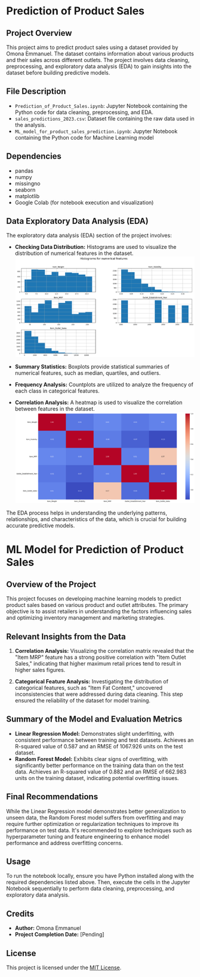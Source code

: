 # Prediction of Product Sales

## Project Overview

This project aims to predict product sales using a dataset provided by Omona Emmanuel. The dataset contains information about various products and their sales across different outlets. The project involves data cleaning, preprocessing, and exploratory data analysis (EDA) to gain insights into the dataset before building predictive models.

## File Description

- `Prediction_of_Product_Sales.ipynb`: Jupyter Notebook containing the Python code for data cleaning, preprocessing, and EDA.
- `sales_predictions_2023.csv`: Dataset file containing the raw data used in the analysis.
- `ML_model_for_product_sales_prediction.ipynb`: Jupyter Notebook containing the Python code for Machine Learning model

## Dependencies

- pandas
- numpy
- missingno
- seaborn
- matplotlib
- Google Colab (for notebook execution and visualization)

## Data Exploratory Data Analysis (EDA)

The exploratory data analysis (EDA) section of the project involves:

- **Checking Data Distribution:** Histograms are used to visualize the distribution of numerical features in the dataset.
  ![Histograms for Numerical Features](https://github.com/OMONa-E/Prediction-of-Product-Sales/blob/main/Histograms%20Numerical%20Feature.png)
  
- **Summary Statistics:** Boxplots provide statistical summaries of numerical features, such as median, quartiles, and outliers.
- **Frequency Analysis:** Countplots are utilized to analyze the frequency of each class in categorical features.
  
- **Correlation Analysis:** A heatmap is used to visualize the correlation between features in the dataset.
  ![Histograms for Numerical Features](https://github.com/OMONa-E/Prediction-of-Product-Sales/blob/main/Correlation%20Heatmap.png)

The EDA process helps in understanding the underlying patterns, relationships, and characteristics of the data, which is crucial for building accurate predictive models.

# ML Model for Prediction of Product Sales

## Overview of the Project
This project focuses on developing machine learning models to predict product sales based on various product and outlet attributes. The primary objective is to assist retailers in understanding the factors influencing sales and optimizing inventory management and marketing strategies.

## Relevant Insights from the Data
1. **Correlation Analysis:** Visualizing the correlation matrix revealed that the "Item MRP" feature has a strong positive correlation with "Item Outlet Sales," indicating that higher maximum retail prices tend to result in higher sales figures.

2. **Categorical Feature Analysis:** Investigating the distribution of categorical features, such as "Item Fat Content," uncovered inconsistencies that were addressed during data cleaning. This step ensured the reliability of the dataset for model training.

## Summary of the Model and Evaluation Metrics
- **Linear Regression Model:** Demonstrates slight underfitting, with consistent performance between training and test datasets. Achieves an R-squared value of 0.587 and an RMSE of 1067.926 units on the test dataset.
- **Random Forest Model:** Exhibits clear signs of overfitting, with significantly better performance on the training data than on the test data. Achieves an R-squared value of 0.882 and an RMSE of 662.983 units on the training dataset, indicating potential overfitting issues.

## Final Recommendations
While the Linear Regression model demonstrates better generalization to unseen data, the Random Forest model suffers from overfitting and may require further optimization or regularization techniques to improve its performance on test data. It's recommended to explore techniques such as hyperparameter tuning and feature engineering to enhance model performance and address overfitting concerns.

## Usage

To run the notebook locally, ensure you have Python installed along with the required dependencies listed above. Then, execute the cells in the Jupyter Notebook sequentially to perform data cleaning, preprocessing, and exploratory data analysis.

## Credits

- **Author:** Omona Emmanuel
- **Project Completion Date:** [Pending]

## License

This project is licensed under the [MIT License](LICENSE).

